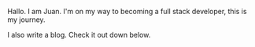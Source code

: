 Hallo. 
I am Juan. 
I'm on my way to becoming a full stack developer, this is my journey. 






I also write a blog. Check it out down below. 
